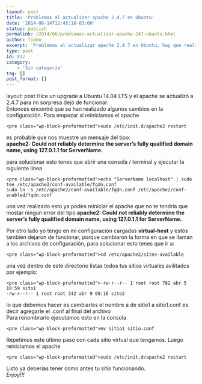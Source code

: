 ```yaml
---
layout: post
title: 'Problemas al actualizar apache 2.4.7 en Ubuntu'
date: '2014-06-14T12:45:18-03:00'
status: publish
permalink: /2014/06/problemas-actualizar-apache-247-ubuntu.html
author: fideo
excerpt: 'Problemas al actualizar apache 2.4.7 en Ubuntu, hay que realizar pequeños cambios para que todo empiece a funcionar como antes'
type: post
id: 812
category:
    - 'Sin categoría'
tag: []
post_format: []
---
```

layout: post
Hice un upgrade a Ubuntu 14.04 LTS y el apache se actualizó a 2.4.7 para mi sorpresa dejó de funcionar.  
Entonces encontré que se han realizado algunos cambios en la configuración. Para empezar si reiniciamos el apache

```
<pre class="wp-block-preformatted">sudo /etc/init.d/apache2 restart
```

es probable que nos muestre un mensaje del tipo:  
**apache2: Could not reliably determine the server’s fully qualified domain name, using 127.0.1.1 for ServerName.**

para solucionar esto tenes que abrir una consola / terminal y ejecutar la siguiente linea

```
<pre class="wp-block-preformatted">echo "ServerName localhost" | sudo tee /etc/apache2/conf-available/fqdn.conf
sudo ln -s /etc/apache2/conf-available/fqdn.conf /etc/apache2/conf-enabled/fqdn.conf
```

una vez realizado esto ya podes reiniciar el apache que no te tendría que mostar ningun error del tipo **apache2: Could not reliably determine the server’s fully qualified domain name, using 127.0.1.1 for ServerName.**

Por otro lado yo tengo en mi configuración cargadas **virtual-host** y estós también dejaron de funcionar, porque cambiaron la forma en que se llaman a los archivos de configuración, para solucionar esto tenes que ir a:

```
<pre class="wp-block-preformatted">cd /etc/apache2/sites-available
```

una vez dentro de este directorio listas todos tus sitios virtuales avilitados por ejemplo:

```
<pre class="wp-block-preformatted">-rw-r--r-- 1 root root 782 abr 5 10:59 sito1
-rw-r--r-- 1 root root 342 abr 9 08:16 sito2
```

lo que debemos hacer es cambiarles el nombre a de sitio1 a sitio1.conf es decir agregarle el .conf al final del archivo  
Para renombrarlo ejecutamos esto en la consola

```
<pre class="wp-block-preformatted">mv sitio1 sitio.conf
```

Repetimos este último paso con cada sitio virtual que tengamos. Luego reiniciamos el apache

```
<pre class="wp-block-preformatted">sudo /etc/init.d/apache2 restart
```

Listo ya deberías tener como antes tu sitio funcionando.  
*Enjoy!!!*